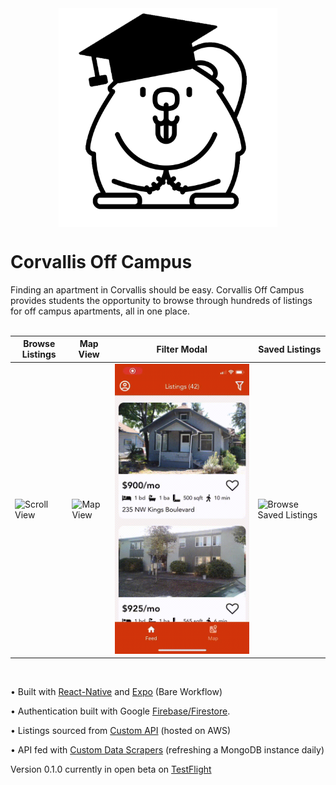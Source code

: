 <img src="assets/Logo.png" width="350" height="350" style="display: block; margin-left: auto; margin-right: auto;">

# Corvallis Off Campus

Finding an apartment in Corvallis should be easy. Corvallis Off Campus provides students the opportunity to browse through hundreds of listings for off campus apartments, all in one place.
<br/>
<br/>

Browse Listings | Map View | Filter Modal | Saved Listings
--------------- | -------- | ------------ | --------------
![Scroll View](assets/gifs/scroll.gif)  |  ![Map View](assets/gifs/map.gif) |  ![Filter Listings](assets/gifs/filter.gif)  |  ![Browse Saved Listings](assets/gifs/saved.gif)  

<br/>

• Built with [React-Native](https://github.com/facebook/react-native) and [Expo](https://github.com/expo/expo) (Bare Workflow)

• Authentication built with Google [Firebase/Firestore](https://github.com/firebase/firebase-js-sdk).

• Listings sourced from [Custom API](https://github.com/FellowshipOfThePing/Corvallis-Off-Campus-API) (hosted on AWS)

• API fed with [Custom Data Scrapers](https://github.com/FellowshipOfThePing/Corvallis-Off-Campus-Scraper) (refreshing a MongoDB instance daily)

Version 0.1.0 currently in open beta on [TestFlight](https://testflight.apple.com/join/p6C1aSxG)